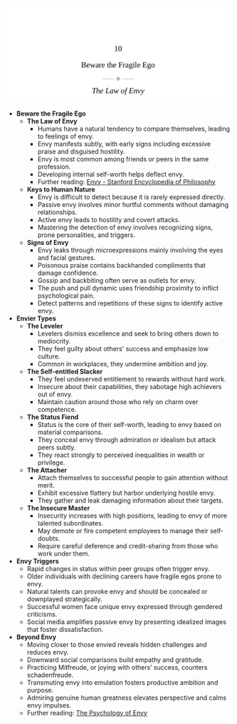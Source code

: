 ![LHN-ch10-envy](LHN-ch10-envy.best.png)

- **Beware the Fragile Ego**
  - **The Law of Envy**
    - Humans have a natural tendency to compare themselves, leading to feelings of envy.
    - Envy manifests subtly, with early signs including excessive praise and disguised hostility.
    - Envy is most common among friends or peers in the same profession.
    - Developing internal self-worth helps deflect envy.
    - Further reading: [Envy - Stanford Encyclopedia of Philosophy](https://plato.stanford.edu/entries/envy/)
  - **Keys to Human Nature**
    - Envy is difficult to detect because it is rarely expressed directly.
    - Passive envy involves minor hurtful comments without damaging relationships.
    - Active envy leads to hostility and covert attacks.
    - Mastering the detection of envy involves recognizing signs, prone personalities, and triggers.
  - **Signs of Envy**
    - Envy leaks through microexpressions mainly involving the eyes and facial gestures.
    - Poisonous praise contains backhanded compliments that damage confidence.
    - Gossip and backbiting often serve as outlets for envy.
    - The push and pull dynamic uses friendship proximity to inflict psychological pain.
    - Detect patterns and repetitions of these signs to identify active envy.
- **Envier Types**
  - **The Leveler**
    - Levelers dismiss excellence and seek to bring others down to mediocrity.
    - They feel guilty about others' success and emphasize low culture.
    - Common in workplaces, they undermine ambition and joy.
  - **The Self-entitled Slacker**
    - They feel undeserved entitlement to rewards without hard work.
    - Insecure about their capabilities, they sabotage high achievers out of envy.
    - Maintain caution around those who rely on charm over competence.
  - **The Status Fiend**
    - Status is the core of their self-worth, leading to envy based on material comparisons.
    - They conceal envy through admiration or idealism but attack peers subtly.
    - They react strongly to perceived inequalities in wealth or privilege.
  - **The Attacher**
    - Attach themselves to successful people to gain attention without merit.
    - Exhibit excessive flattery but harbor underlying hostile envy.
    - They gather and leak damaging information about their targets.
  - **The Insecure Master**
    - Insecurity increases with high positions, leading to envy of more talented subordinates.
    - May demote or fire competent employees to manage their self-doubts.
    - Require careful deference and credit-sharing from those who work under them.
- **Envy Triggers**
  - Rapid changes in status within peer groups often trigger envy.
  - Older individuals with declining careers have fragile egos prone to envy.
  - Natural talents can provoke envy and should be concealed or downplayed strategically.
  - Successful women face unique envy expressed through gendered criticisms.
  - Social media amplifies passive envy by presenting idealized images that foster dissatisfaction.
- **Beyond Envy**
  - Moving closer to those envied reveals hidden challenges and reduces envy.
  - Downward social comparisons build empathy and gratitude.
  - Practicing Mitfreude, or joying with others’ success, counters schadenfreude.
  - Transmuting envy into emulation fosters productive ambition and purpose.
  - Admiring genuine human greatness elevates perspective and calms envy impulses.
  - Further reading: [The Psychology of Envy](https://www.psychologytoday.com/us/basics/envy)
